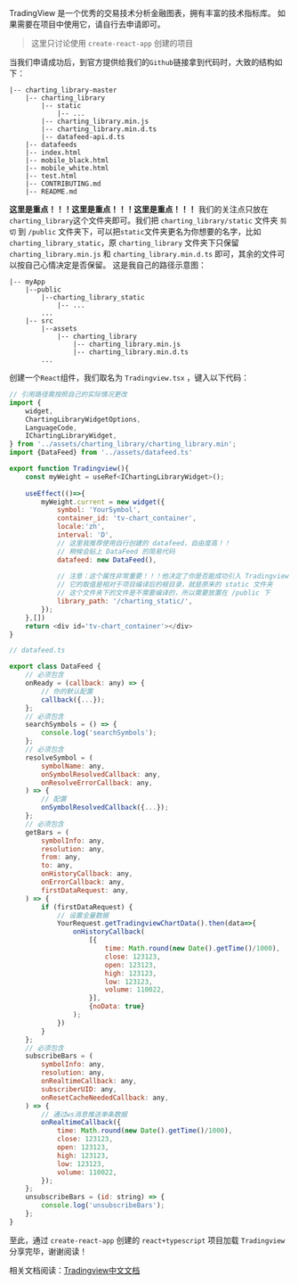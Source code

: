 TradingView 是一个优秀的交易技术分析金融图表，拥有丰富的技术指标库。
如果需要在项目中使用它，请自行去申请即可。

> 这里只讨论使用 `create-react-app` 创建的项目

当我们申请成功后，到官方提供给我们的`Github`链接拿到代码时，大致的结构如下：

```
|-- charting_library-master
    |-- charting_library
		|-- static
			|-- ...
		|-- charting_library.min.js
		|-- charting_library.min.d.ts
		|-- datafeed-api.d.ts
    |-- datafeeds
    |-- index.html
    |-- mobile_black.html
    |-- mobile_white.html
    |-- test.html
    |-- CONTRIBUTING.md
    |-- README.md
```

**这里是重点！！！这里是重点！！！这里是重点！！！**
我们的关注点只放在`charting_library`这个文件夹即可。我们把 `charting_library/static` 文件夹 `剪切`  到 `/public` 文件夹下，可以把`static`文件夹更名为你想要的名字，比如 `charting_library_static`，原 `charting_library` 文件夹下只保留 `charting_library.min.js` 和 `charting_library.min.d.ts` 即可，其余的文件可以按自己心情决定是否保留。
这是我自己的路径示意图：

```
|-- myApp
	|--public
		|--charting_library_static
			|-- ...
		...
	|-- src
		|--assets
    		|-- charting_library
				|-- charting_library.min.js
				|-- charting_library.min.d.ts
		...
```


创建一个`React`组件，我们取名为 `Tradingview.tsx` ，键入以下代码：

```javascript
// 引用路径需按照自己的实际情况更改
import {
    widget,
    ChartingLibraryWidgetOptions,
    LanguageCode,
    IChartingLibraryWidget,
} from '../assets/charting_library/charting_library.min';
import {DataFeed} from '../assets/datafeed.ts'

export function Tradingview(){
	const myWeight = useRef<IChartingLibraryWidget>();
	
	useEffect(()=>{
		myWeight.current = new widget({
			symbol: 'YourSymbol',
            container_id: 'tv-chart_container',
            locale:'zh',
            interval: 'D',
            // 这里我推荐使用自行创建的 datafeed，自由度高！！
            // 稍候会贴上 DataFeed 的简易代码
            datafeed: new DataFeed(),
            
            // 注意：这个属性非常重要！！！他决定了你是否能成功引入 Tradingview
            // 它的取值是相对于项目编译后的根目录，就是原来的 static 文件夹
            // 这个文件夹下的文件是不需要编译的，所以需要放置在 /public 下
            library_path: '/charting_static/',
		});
	},[])
	return <div id='tv-chart_container'></div>
}
```

```javascript
// datafeed.ts

export class DataFeed {
	// 必须包含
	onReady = (callback: any) => {
	 	// 你的默认配置
        callback({...});
    };
    // 必须包含
    searchSymbols = () => {
        console.log('searchSymbols');
    };
    // 必须包含
    resolveSymbol = (
        symbolName: any,
        onSymbolResolvedCallback: any,
        onResolveErrorCallback: any,
    ) => {
    	// 配置
        onSymbolResolvedCallback({...});
    };
    // 必须包含
	getBars = (
        symbolInfo: any,
        resolution: any,
        from: any,
        to: any,
        onHistoryCallback: any,
        onErrorCallback: any,
        firstDataRequest: any,
    ) => {
        if (firstDataRequest) {
        	// 设置全量数据
        	YourRequest.getTradingviewChartData().then(data=>{
				onHistoryCallback(
					[{
						time: Math.round(new Date().getTime()/1000),
						close: 123123,
						open: 123123,
						high: 123123,
						low: 123123,
						volume: 110022,
					}],
					{noData: true}
				);
        	})
        }
    };
    // 必须包含
    subscribeBars = (
        symbolInfo: any,
        resolution: any,
        onRealtimeCallback: any,
        subscriberUID: any,
        onResetCacheNeededCallback: any,
    ) => {
    	// 通过ws消息推送单条数据
		onRealtimeCallback({
			time: Math.round(new Date().getTime()/1000),
			close: 123123,
			open: 123123,
			high: 123123,
			low: 123123,
			volume: 110022,
        });
    };
    unsubscribeBars = (id: string) => {
        console.log('unsubscribeBars');
    };
}
```

至此，通过 `create-react-app` 创建的 `react+typescript`  项目加载 `Tradingview` 分享完毕，谢谢阅读！

相关文档阅读：[Tradingview中文文档](https://zlq4863947.gitbook.io/tradingview/)
